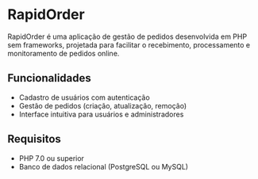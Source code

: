 # RapidOrder

RapidOrder é uma aplicação de gestão de pedidos desenvolvida em PHP sem frameworks, projetada para facilitar o recebimento, processamento e monitoramento de pedidos online.

## Funcionalidades

- Cadastro de usuários com autenticação
- Gestão de pedidos (criação, atualização, remoção)
- Interface intuitiva para usuários e administradores

## Requisitos

- PHP 7.0 ou superior
- Banco de dados relacional (PostgreSQL ou MySQL)

